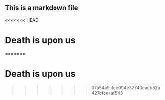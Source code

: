 ## This is a markdown file


<<<<<<< HEAD
# **Death is upon us**
=======
# **Death is upon us**
>>>>>>> 07a54a9bfcc094e37740cacb52a427cfce4af543
